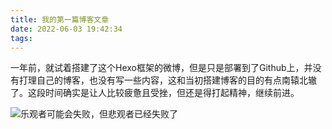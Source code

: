 ```yaml
---
title: 我的第一篇博客文章
date: 2022-06-03 19:42:34
tags:
---
```

一年前，就试着搭建了这个Hexo框架的微博，但是只是部署到了Github上，并没有打理自己的博客，也没有写一些内容，这和当初搭建博客的目的有点南辕北辙了。这段时间确实是让人比较疲惫且受挫，但还是得打起精神，继续前进。

![乐观者可能会失败，但悲观者已经失败了](https://markdown.com.cn/assets/img/shiprock.c3b9a023.jpg)